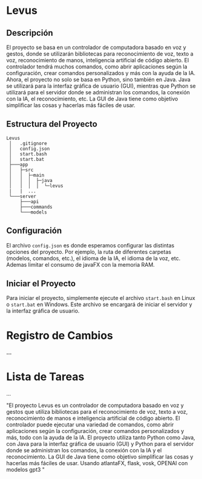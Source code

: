 # Levus 

## Descripción
El proyecto se basa en un controlador de computadora basado en voz y gestos, donde se utilizarán bibliotecas para reconocimiento de voz, texto a voz, reconocimiento de manos, inteligencia artificial de código abierto. El controlador tendrá muchos comandos, como abrir aplicaciones según la configuración, crear comandos personalizados y más con la ayuda de la IA. Ahora, el proyecto no solo se basa en Python, sino también en Java. Java se utilizará para la interfaz gráfica de usuario (GUI), mientras que Python se utilizará para el servidor donde se administran los comandos, la conexión con la IA, el reconocimiento, etc. La GUI de Java tiene como objetivo simplificar las cosas y hacerlas más fáciles de usar.

## Estructura del Proyecto
```
Levus
 │   .gitignore
 │   config.json 
 │   start.bash
 │   start.bat
 ├───app
 │   ├─src
 │   │  ├─main
 │   │  │  ├─java
 │   │  │  │  └─levus
 |   |  ...
 └───server
     ├───api
     ├───commands
     └───models
```

## Configuración
El archivo `config.json` es donde esperamos configurar las distintas opciones del proyecto. Por ejemplo, la ruta de diferentes carpetas (modelos, comandos, etc.), el idioma de la IA, el idioma de la voz, etc. Ademas limitar el consumo de javaFX con la memoria RAM.

## Iniciar el Proyecto
Para iniciar el proyecto, simplemente ejecute el archivo `start.bash` en Linux o `start.bat` en Windows. Este archivo se encargará de iniciar el servidor y la interfaz gráfica de usuario.

# Registro de Cambios
#### ...

# Lista de Tareas
...

"El proyecto Levus es un controlador de computadora basado en voz y gestos que utiliza bibliotecas para el reconocimiento de voz, texto a voz, reconocimiento de manos e inteligencia artificial de código abierto. El controlador puede ejecutar una variedad de comandos, como abrir aplicaciones según la configuración, crear comandos personalizados y más, todo con la ayuda de la IA. El proyecto utiliza tanto Python como Java, con Java para la interfaz gráfica de usuario (GUI) y Python para el servidor donde se administran los comandos, la conexión con la IA y el reconocimiento. La GUI de Java tiene como objetivo simplificar las cosas y hacerlas más fáciles de usar. Usando atlantaFX, flask, vosk, OPENAI con modelos gpt3 "